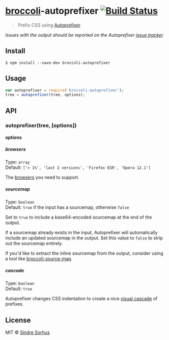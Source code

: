 # [broccoli](https://github.com/joliss/broccoli)-autoprefixer [![Build Status](https://travis-ci.org/sindresorhus/broccoli-autoprefixer.svg?branch=master)](https://travis-ci.org/sindresorhus/broccoli-autoprefixer)

> Prefix CSS using [Autoprefixer](https://github.com/ai/autoprefixer)

*Issues with the output should be reported on the Autoprefixer [issue tracker](https://github.com/ai/autoprefixer/issues).*


## Install

```
$ npm install --save-dev broccoli-autoprefixer
```


## Usage

```js
var autoprefixer = require('broccoli-autoprefixer');
tree = autoprefixer(tree, options);
```


## API

### autoprefixer(tree, [options])

#### options

##### browsers

Type: `array`  
Default: `['> 1%', 'last 2 versions', 'Firefox ESR', 'Opera 12.1']`

The [browsers](https://github.com/ai/autoprefixer#browsers) you need to support.

##### sourcemap

Type: `boolean`  
Default: `true` if the input has a sourcemap, otherwise `false`

Set to `true` to include a base64-encoded sourcemap at the end of the output.

If a sourcemap already exists in the input, Autoprefixer will automatically
include an updated sourcemap in the output. Set this value to `false` to
strip out the sourcemap entirely.

If you'd like to extract the inline sourcemap from the output, consider using a
tool like [broccoli-source-map](https://github.com/myfreeweb/broccoli-source-map).

##### cascade

Type: `boolean`  
Default: `true`

Autoprefixer changes CSS indentation to create a nice [visual cascade](https://github.com/ai/autoprefixer#visual-cascade) of prefixes.


## License

MIT © [Sindre Sorhus](http://sindresorhus.com)
